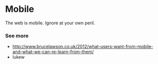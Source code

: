 # Mobile

The web is mobile. Ignore at your own peril.

### See more

- http://www.brucelawson.co.uk/2012/what-users-want-from-mobile-and-what-we-can-re-learn-from-them/
- lukew
